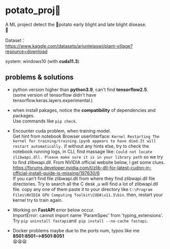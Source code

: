 # potato_proj🥔  
A ML project detect the 💉potato early blight and late blight disease.  
🤖

Dataset：  
https://www.kaggle.com/datasets/arjuntejaswi/plant-village?resource=download  

system: windows10 (with **cuda11.3**)

## problems & solutions

- python version higher than **python3.9**, can't find **tensorflow2.5**.  
(some version of tensorflow didn't have tensorflow.keras.layers.experimental.)

- when install pakages, notice the **compatibility** of dependencies and packages.  
Use commands like `pip check`.   

- Encounter cuda problem, when training model.   
Get hint from notebook Browser userInterface:
`Kernel Restarting The kernel for training/training.ipynb appears to have died.It will restart automatically.`
if without any hints else,
try to check the notebook running logs, in CLI, find massage like:
`Could not locate zlibwapi.dll. Please make sure it is in your library path`
so we try to find zlibwapi.dll. From NVIDIA official website below, I get some clues.  
https://forums.developer.nvidia.com/t/zlib-dll-for-latest-cudnn-in-official-install-guide-is-missing/197630/6  
If you can't find file zlibwapi.dll from where they find zlibwapi.dll file directories.
Try to search all the C desk ,u will find a lot of zlibwapi.dll file.
copy any one of them paste it to your directory like `C:\Program Files\NVIDIA GPU Computing Toolkit\CUDA\v11.3\bin`.
then, restart your kernel try to train again.  

- Working on **FastAPI** error below occur.  
ImportError: cannot import name 'ParamSpec' from 'typing_extensions'.  
Try ```pip uninstall fastapi```and```
pip install --no-cache fastapi```.  

- Docker problems maybe due to the ports num, typos like me 
  **8501:8501\-\->8501:8051**  
  😫😫😫